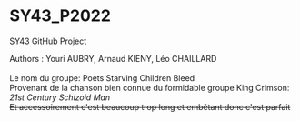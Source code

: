 # SY43_P2022
SY43 GitHub Project

Authors : Youri AUBRY, Arnaud KIENY, Léo CHAILLARD<br/><br/>
Le nom du groupe: Poets Starving Children Bleed<br/>
Provenant de la chanson bien connue du formidable groupe King Crimson: _21st Century Schizoid Man_<br/>
~~Et accessoirement c'est beaucoup trop long et embêtant donc c'est parfait~~<br/>
